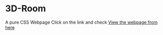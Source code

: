 # 3D-Room
A pure CSS Webpage
Click on the link and check
[View the webpage from here](https://patristical-pronoun.000webhostapp.com/3d-room/dist/) 
